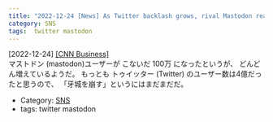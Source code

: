 ```yaml
---
title: "2022-12-24 [News] As Twitter backlash grows, rival Mastodon reaches 2.5 million monthly users ---ざまぁみさらせ"
category: SNS
tags:  twitter mastodon
---
```


[2022-12-24] [[CNN Business]](https://edition.cnn.com/2022/12/20/tech/mastodon-twitter-usage/index.html?utm_source=pocket_saves)  
 マストドン (mastodon)ユーザーが
こないだ 
100万 になったというが、
どんどん増えているようだ。
もっとも トゥイッター (Twitter) のユーザー数は4億だったと思うので、
「牙城を崩す」というにはまだまだだ。

- Category: [SNS](https://merapano.github.io/categories.html#SNS)
- tags:  twitter mastodon

